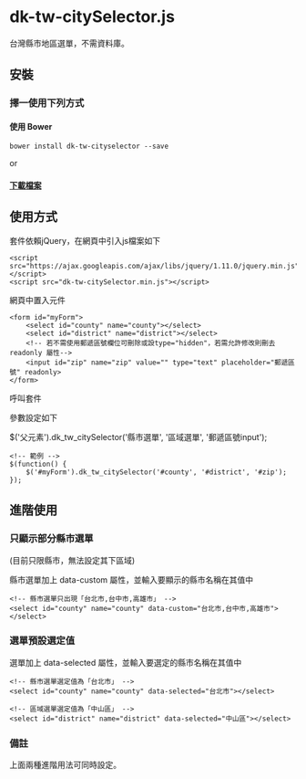 # dk-tw-citySelector.js

台灣縣市地區選單，不需資料庫。

## 安裝

### 擇一使用下列方式

#### 使用 Bower

```
bower install dk-tw-cityselector --save
```

or

#### [下載檔案](https://github.com/dennykuo/dk-tw-citySelector/archive/master.zip)

## 使用方式

套件依賴jQuery，在網頁中引入js檔案如下

```
<script src="https://ajax.googleapis.com/ajax/libs/jquery/1.11.0/jquery.min.js"></script>
<script src="dk-tw-citySelector.min.js"></script>
```

網頁中置入元件

```
<form id="myForm">
    <select id="county" name="county"></select>
    <select id="district" name="district"></select>
    <!-- 若不需使用郵遞區號欄位可刪除或設type="hidden"，若需允許修改則刪去readonly 屬性-->
    <input id="zip" name="zip" value="" type="text" placeholder="郵遞區號" readonly>
</form>
```

呼叫套件

參數設定如下

$('父元素').dk_tw_citySelector('縣市選單', '區域選單', '郵遞區號input');

```
<!-- 範例 -->
$(function() {
    $('#myForm').dk_tw_citySelector('#county', '#district', '#zip');
});
```

## 進階使用

### 只顯示部分縣市選單

(目前只限縣市，無法設定其下區域)

縣市選單加上 data-custom 屬性，並輸入要顯示的縣市名稱在其值中

```
<!-- 縣市選單只出現「台北市,台中市,高雄市」 -->
<select id="county" name="county" data-custom="台北市,台中市,高雄市"></select>
```


### 選單預設選定值

選單加上 data-selected 屬性，並輸入要選定的縣市名稱在其值中

```
<!-- 縣市選單選定值為「台北市」 -->
<select id="county" name="county" data-selected="台北市"></select>

<!-- 區域選單選定值為「中山區」 -->
<select id="district" name="district" data-selected="中山區"></select>

```

### 備註

上面兩種進階用法可同時設定。

